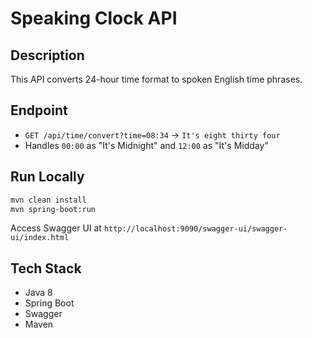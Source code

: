 # Speaking Clock API

## Description
This API converts 24-hour time format to spoken English time phrases.

## Endpoint
- `GET /api/time/convert?time=08:34` → `It's eight thirty four`
- Handles `00:00` as "It's Midnight" and `12:00` as "It's Midday"

## Run Locally
```bash
mvn clean install
mvn spring-boot:run
```

Access Swagger UI at `http://localhost:9090/swagger-ui/swagger-ui/index.html`

## Tech Stack
- Java 8
- Spring Boot
- Swagger
- Maven
